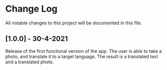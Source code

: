 
# Change Log
All notable changes to this project will be documented in this file.
  
## [1.0.0] - 30-4-2021
 
Release of the first functional version of the app.
The user is able to take a photo, and translate it to a target language. The result is a translated text and a translated photo.
